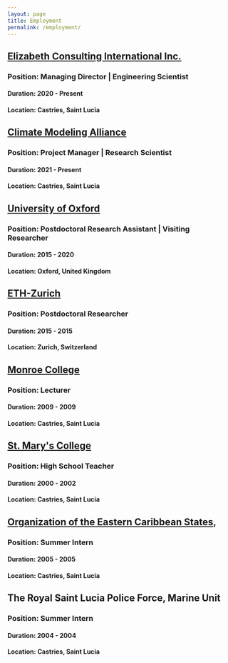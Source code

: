```yaml
---
layout: page
title: Employment
permalink: /employment/
---
```


## [Elizabeth Consulting International Inc.](https://www.ec-intl.com)

### Position: Managing Director | Engineering Scientist

#### Duration: 2020 - Present

#### Location: Castries, Saint Lucia

## [Climate Modeling Alliance](clima.caltech.edu)

### Position: Project Manager | Research Scientist

#### Duration: 2021 - Present

#### Location: Castries, Saint Lucia

## [University of Oxford](https://www.physics.ox.ac.uk/research/subdepartment/atmospheric-oceanic-and-planetary-physics)

### Position: Postdoctoral Research Assistant | Visiting Researcher

#### Duration: 2015 - 2020

#### Location: Oxford, United Kingdom

## [ETH-Zurich](https://ethz.ch/en.html)

### Position: Postdoctoral Researcher

#### Duration: 2015 - 2015

#### Location: Zurich, Switzerland

## [Monroe College](https://www.monroecollege.edu/st-lucia-degree-programs)

### Position: Lecturer

#### Duration: 2009 - 2009

#### Location: Castries, Saint Lucia

## [St. Mary&#39;s College](https://en.wikipedia.org/wiki/Saint_Mary%27s_College_(Saint_Lucia))

### Position: High School Teacher

#### Duration: 2000 - 2002

#### Location: Castries, Saint Lucia

## [Organization of the Eastern Caribbean States](https://www.oecs.org/en/),

### Position: Summer Intern

#### Duration: 2005 - 2005

#### Location: Castries, Saint Lucia

## The Royal Saint Lucia Police Force, Marine Unit

### Position: Summer Intern

#### Duration: 2004 - 2004

#### Location: Castries, Saint Lucia
